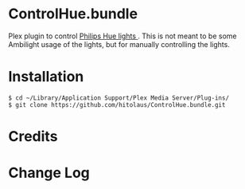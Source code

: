 ControlHue.bundle
=================

Plex plugin to control [Philips Hue lights ](http://meethue.com). This is not meant to be
some Ambilight usage of the lights, but for manually controlling the lights.

# Installation

    $ cd ~/Library/Application Support/Plex Media Server/Plug-ins/
    $ git clone https://github.com/hitolaus/ControlHue.bundle.git


# Credits

# Change Log

